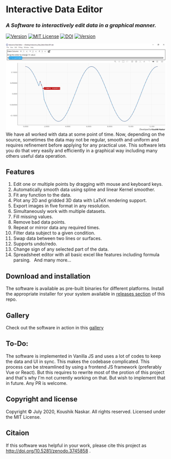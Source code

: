# Interactive Data Editor
### <i>A Software to interactively edit data in a graphical manner.</i>


[![Version](https://img.shields.io/badge/Version-2.8.0-brightgreen.svg)]() 
[![MIT License](https://img.shields.io/badge/License-MIT-brightgreen.svg)](https://github.com/Koushikphy/Interactive_Data_Editor/blob/master/LICENSE)
[![DOI](https://zenodo.org/badge/163010471.svg)](https://zenodo.org/badge/latestdoi/163010471)
[![Version](https://img.shields.io/badge/Web-https://koushikphy.github.io/ide/-success.svg)](https://koushikphy.github.io/ide/)  

![alt text](figs/screenshot.png "Screen shot")
We have all worked with data at some point of time. Now, depending on the source, sometimes the data may not be regular, smooth and uniform and requires refinement before applying for any practical use. This software lets you do that very easily and efficiently in a graphical way including many others useful data operation.

## Features
1. Edit one or multiple points by dragging with mouse and keyboard keys.
2. Automatically smooth data using spline and linear Kernel smoother.
3. Fit any function to the data.
4. Plot any 2D and gridded 3D data with LaTeX rendering support.
5. Export images in five format in any resolution.
6. Simultaneously work with multiple datasets.
7. Fill missing values.
8. Remove bad data points.
9. Repeat or mirror data any required times.
10. Filter data subject to a given condition.
11. Swap data between two lines or surfaces.
12. Supports undo/redo.
13. Change sign of any selected part of the data.
14. Spreadsheet editor with all basic excel like features including formula parsing.
 And many more...  



## Download and installation
The software is available as pre-built binaries for different platforms. Install the appropriate installer for your system available in [releases section](https://github.com/Koushikphy/Interactive_Data_Editor/releases) of this repo.  


## Gallery
Check out the software in action in this [gallery](https://koushikphy.github.io/posts/gallery.html)

## To-Do:
The software is implemented in Vanilla JS and uses a lot of codes to keep the data and UI in sync. This makes the codebase complicated. This process can be streamlined by using a frontend JS framework (preferably Vue or React). But this requires to rewrite most of the protion of this project and that's why I'm not currently working on that. But wish to implement that in future. Any PR is welcome.

## Copyright and license
Copyright © July 2020, Koushik Naskar. All rights reserved.
Licensed under the MIT License.  


## Citaion
If this software was helpful in your work, please cite this project as http://doi.org/10.5281/zenodo.3745858 .

